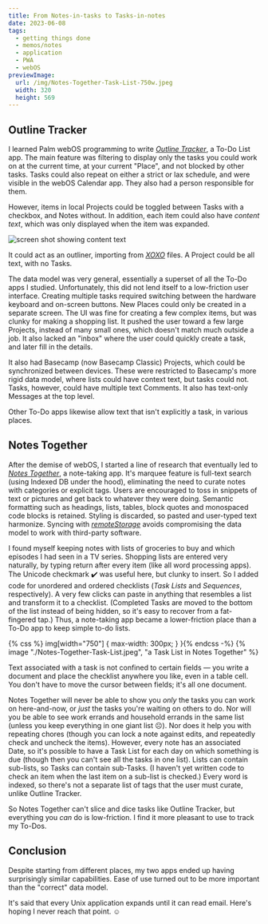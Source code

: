 ```yaml
---
title: From Notes-in-tasks to Tasks-in-notes
date: 2023-06-08
tags:
  - getting things done
  - memos/notes
  - application
  - PWA
  - webOS
previewImage:
  url: /img/Notes-Together-Task-List-750w.jpeg
  width: 320
  height: 569
---
```

## Outline Tracker

I learned Palm webOS programming to write [_Outline Tracker_], a To-Do List app.
The main feature was filtering to display only the tasks you could work on at the current time,
at your current "Place", and not blocked by other tasks.
Tasks could also repeat on either a strict or lax schedule, and were visible in the webOS Calendar app.
They also had a person responsible for them.

However, items in local Projects could be toggled between Tasks with a checkbox, and Notes without.
In addition, each item could also have _content text_, which was only displayed when the item was expanded.

[_Outline Tracker_]: /outlinetracker/index.html

<div class="center-horizontal">

![screen shot showing content text](/outlinetracker/visuals/content_text.png)

</div>

It could act as an outliner, importing from [_XOXO_] files.
A Project could be all text, with no Tasks.

The data model was very general, essentially a superset of all the To-Do apps I studied.
Unfortunately, this did not lend itself to a low-friction user interface.
Creating multiple tasks required switching between the hardware keyboard and on-screen buttons.
New Places could only be created in a separate screen.
The UI was fine for creating a few complex items, but was clunky for making a shopping list.
It pushed the user toward a few large Projects, instead of many small ones, which doesn't match much outside a job.
It also lacked an "inbox" where the user could quickly create a task, and later fill in the details.

[_XOXO_]: https://microformats.org/wiki/xoxo

It also had Basecamp (now Basecamp Classic) Projects, which could be synchronized between devices.
These were restricted to Basecamp's more rigid data model, where lists could have context text,
but tasks could not. Tasks, however, could have multiple text Comments.
It also has text-only Messages at the top level.

Other To-Do apps likewise allow text that isn't explicitly a task, in various places.

## Notes Together

After the demise of webOS, I started a line of research that eventually led to [_Notes Together_], a note-taking app.
It's marquee feature is full-text search (using Indexed DB under the hood),
eliminating the need to curate notes with categories or explicit tags.
Users are encouraged to toss in snippets of text or pictures and get back to whatever they were doing.
Semantic formatting such as headings, lists, tables, block quotes and monospaced code blocks
is retained. Styling is discarded, so pasted and user-typed text harmonize.
Syncing with [_remoteStorage_] avoids compromising the data model to work with third-party software.

[_Notes Together_]: /notes-together/
[_remoteStorage_]: https://remotestorage.io/

I found myself keeping notes with lists of groceries to buy and which episodes I had seen in a TV series.
Shopping lists are entered very naturally, by typing return after every item (like all word processing apps).
The Unicode checkmark ✔️ was useful here, but clunky to insert.
So I added code for unordered and ordered checklists (_Task Lists_ and _Sequences_, respectively).
A very few clicks can paste in anything that resembles a list and transform it to a checklist.
(Completed Tasks are moved to the bottom of the list instead of being hidden,
so it's easy to recover from a fat-fingered tap.)
Thus, a note-taking app became a lower-friction place than a To-Do app to keep simple to-do lists.

<div class="center-horizontal">
{% css %} img[width="750"] { max-width: 300px; } }{% endcss -%}
{% image "./Notes-Together-Task-List.jpeg", "a Task List in Notes Together" %}
</div>

Text associated with a task is not confined to certain fields —
you write a document and place the checklist anywhere you like, even in a table cell.
You don't have to move the cursor between fields; it's all one document.

Notes Together will never be able to show you _only_ the tasks you can work on here-and-now,
or _just_ the tasks you're waiting on others to do.
Nor will you be able to see work errands and household errands in the same list
(unless you keep everything in one giant list ☹).
Nor does it help you with repeating chores
(though you can lock a note against edits, and repeatedly check and uncheck the items).
However, every note has an associated Date,
so it's possible to have a Task List for each day on which something is due
(though then you can't see all the tasks in one list).
Lists can contain sub-lists, so Tasks can contain sub-Tasks.
(I haven't yet written code to check an item when the last item on a sub-list is checked.)
Every word is indexed, so there's not a separate list of tags that the user must curate, unlike Outline Tracker.

So Notes Together can't slice and dice tasks like Outline Tracker, but everything you _can_ do is low-friction.
I find it more pleasant to use to track my To-Dos.

## Conclusion

Despite starting from different places, my two apps ended up having surprisingly similar capabilities.
Ease of use turned out to be more important than the "correct" data model.

It's said that every Unix application expands until it can read email.  Here's hoping I never reach that point. ☺︎
